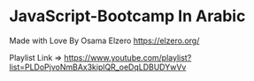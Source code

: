 # JavaScript-Bootcamp In Arabic
Made with Love By Osama Elzero https://elzero.org/

Playlist Link => https://www.youtube.com/playlist?list=PLDoPjvoNmBAx3kiplQR_oeDqLDBUDYwVv
